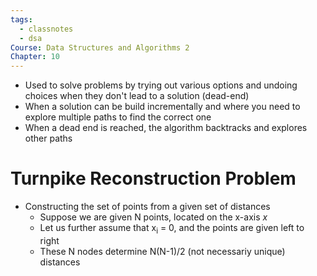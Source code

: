 ```yaml
---
tags:
  - classnotes
  - dsa
Course: Data Structures and Algorithms 2
Chapter: 10
---
```

- Used to solve problems by trying out various options and undoing choices when they don't lead to a solution (dead-end)
- When a solution can be build incrementally and where you need to explore multiple paths to find the correct one
- When a dead end is reached, the algorithm backtracks and explores other paths

# Turnpike Reconstruction Problem
- Constructing the set of points from a given set of distances
	- Suppose we are given N points, located on the x-axis *x*
	- Let us further assume that x<sub>i</sub> = 0, and the points are given left to right
	- These N nodes determine N(N-1)/2 (not necessariy unique) distances 